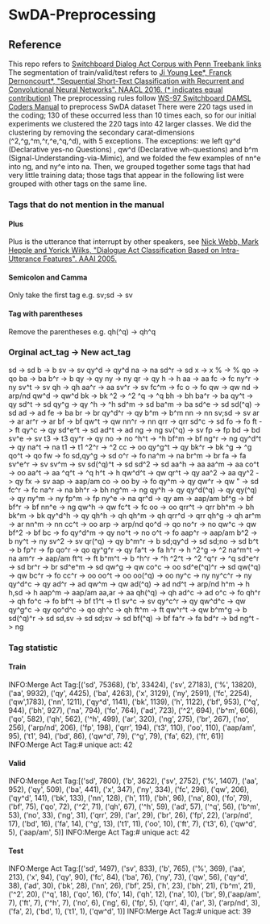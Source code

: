 # SwDA-Preprocessing
## Reference
This repo refers to [Switchboard Dialog Act Corpus with Penn Treebank links](https://github.com/cgpotts/swda)
The segmentation of train/valid/test refers to [Ji Young Lee*, Franck Dernoncourt*, "Sequential Short-Text Classification with Recurrent and Convolutional Neural Networks". NAACL 2016. \(* indicates equal contribution\)](https://arxiv.org/abs/1603.03827)
The preprocessing rules follow [WS-97 Switchboard DAMSL Coders Manual](https://web.stanford.edu/~jurafsky/ws97/manual.august1.html) to preprocess SwDA dataset
There were 220 tags used in the coding; 130 of these occurred less than 10 times each, so for our initial experiments we clustered the 220 tags into 42 larger classes. We did the clustering by removing the secondary carat-dimensions (^2,^g,^m,^r,^e,^q,^d), with 5 exceptions. The exceptions: we left qy^d (Declarative yes-no Questions) , qw^d (Declarative wh-questions) and b^m (Signal-Understanding-via-Mimic), and we folded the few examples of nn^e into ng, and ny^e into na. Then, we grouped together some tags that had very little training data; those tags that appear in the following list were grouped with other tags on the same line.
### Tags that do not mention in the manual

#### Plus
Plus is the utterance that interrupt by other speakers, see [Nick Webb, Mark Hepple and Yorick Wilks, "Dialogue Act Classification Based on Intra-Utterance Features". AAAI 2005.](https://pdfs.semanticscholar.org/6eef/62288da1c73cb57ed0787b5db12151ae2c29.pdf)

#### Semicolon and Camma
Only take the first tag
e.g. sv;sd -> sv

#### Tag with parentheses
Remove the parentheses
e.g. qh(^q) -> qh^q

### Orginal act_tag -> New act_tag
sd    -> sd
b     -> b
sv    -> sv
qy^d  -> qy^d
na    -> na
sd^r  -> sd
x     -> x
%     -> %
qo    -> qo
ba    -> ba
b^r   -> b
qy    -> qy
ny    -> ny
qr    -> qy
h     -> h
aa    -> aa
fc    -> fc
ny^r  -> ny
sv^t  -> sv
qh    -> qh
aa^r  -> aa
sv^r  -> sv
fc^m  -> fc
o     -> fo
qw    -> qw
nd    -> arp/nd
qw^d  -> qw^d
bk    -> bk
^2    -> ^2
^q    -> ^q
bh    -> bh
ba^r  -> ba
qy^t  -> qy
sd^t  -> sd
qy^g  -> qy
^h    -> ^h
sd^m  -> sd
ba^m  -> ba
sd^e  -> sd
sd(^q) -> sd
ad    -> ad
fe    -> ba
br    -> br
qy^d^r -> qy
b^m   -> b^m
nn    -> nn
sv;sd -> sv
ar    -> ar
ar^r  -> ar
bf    -> bf
qw^t  -> qw
nn^r  -> nn
qrr   -> qrr
sd^c  -> sd
fo    -> fo
ft    -> ft
qy^c  -> qy
sd^e^t -> sd
ad^t  -> ad
ng    -> ng
sv(^q) -> sv
fp    -> fp
bd    -> bd
sv^e  -> sv
t3    -> t3
qy^r  -> qy
no    -> no
^h^t  -> ^h
bf^m  -> bf
ng^r  -> ng
qy^d^t -> qy
na^t  -> na
t1    -> t1
^2^r  -> ^2
cc    -> oo
qy^g^t -> qy
bk^r  -> bk
^g    -> ^g
qo^t  -> qo
fw    -> fo
sd,qy^g -> sd
o^r   -> fo
na^m  -> na
br^m  -> br
fa    -> fa
sv^e^r -> sv
sv^m  -> sv
sd(^q)^t -> sd
sd^2  -> sd
aa^h  -> aa
aa^m  -> aa
co^t  -> oo
aa^t  -> aa
^q^t  -> ^q
h^t   -> h
qw^d^t -> qw
qr^t  -> qy
aa^2  -> aa
qy^2  -> qy
fx    -> sv
aap   -> aap/am
co    -> oo
by    -> fo
qy^m  -> qy
qw^r  -> qw
"     -> sd
fc^r  -> fc
na^r  -> na
bh^r  -> bh
ng^m  -> ng
qy^h  -> qy
qy^d(^q) -> qy
qy(^q) -> qy
ny^m  -> ny
fp^m  -> fp
ny^e  -> na
qr^d  -> qy
am    -> aap/am
bf^g  -> bf
bf^r  -> bf
nn^e  -> ng
qw^h  -> qw
fc^t  -> fc
oo    -> oo
qrr^t -> qrr
bh^m  -> bh
bk^m  -> bk
qy^d^h -> qy
qh^h  -> qh
qh^m  -> qh
qrr^d -> qrr
qh^g  -> qh
ar^m  -> ar
nn^m  -> nn
cc^t  -> oo
arp   -> arp/nd
qo^d  -> qo
no^r  -> no
qw^c  -> qw
bf^2  -> bf
bc    -> fo
qy^d^m -> qy
no^t  -> no
o^t   -> fo
aap^r -> aap/am
b^2   -> b
ny^t  -> ny
sv^2  -> sv
qr(^q) -> qy
b^m^r -> b
sd;qy^d -> sd
sd;no -> sd
b^t   -> b
fp^r  -> fp
qo^r  -> qo
qy^g^r -> qy
fa^t  -> fa
h^r   -> h
^2^g  -> ^2
na^m^t -> na
am^r  -> aap/am
ft^t  -> ft
b^m^t -> b
^h^r  -> ^h
^2^t  -> ^2
^q^r  -> ^q
sd^e^r -> sd
br^r  -> br
sd^e^m -> sd
qw^g  -> qw
co^c  -> oo
sd^e(^q)^r -> sd
qw(^q) -> qw
bc^r  -> fo
cc^r  -> oo
oo^t  -> oo
oo(^q) -> oo
ny^c  -> ny
ny^c^r -> ny
qy^d^c -> qy
ad^r  -> ad
qw^m  -> qw
ad(^q) -> ad
nd^t  -> arp/nd
h^m   -> h
h,sd  -> h
aap^m -> aap/am
aa,ar -> aa
qh(^q) -> qh
ad^c  -> ad
o^c   -> fo
qh^r  -> qh
fo^c  -> fo
bf^t  -> bf
t1^t  -> t1
sv^c  -> sv
qy^c^r -> qy
qw^d^c -> qw
qy^g^c -> qy
qo^d^c -> qo
qh^c  -> qh
ft^m  -> ft
qw^r^t -> qw
b^m^g -> b
sd(^q)^r -> sd
sd,sv -> sd
sd;sv -> sd
bf(^q) -> bf
fa^r  -> fa
bd^r  -> bd
ng^t  -> ng

### Tag statistic
#### Train
INFO:Merge Act Tag:[('sd', 75368), ('b', 33424), ('sv', 27183), ('%', 13820), ('aa', 9932), ('qy', 4425), ('ba', 4263), ('x', 3129), ('ny', 2591), ('fc', 2254), ('qw',1783), ('nn', 1211), ('qy^d', 1141), ('bk', 1139), ('h', 1122), ('bf', 953), ('^q', 944), ('bh', 927), ('na', 794), ('fo', 764), ('ad', 723), ('^2', 694), ('b^m', 606), ('qo', 582), ('qh', 562), ('^h', 499), ('ar', 320), ('ng', 275), ('br', 267), ('no', 256), ('arp/nd', 206), ('fp', 198), ('qrr', 194), ('t3', 110), ('oo', 110), ('aap/am', 95), ('t1', 94), ('bd', 86), ('qw^d', 79), ('^g', 79), ('fa', 62), ('ft', 61)]
INFO:Merge Act Tag:# unique act: 42

#### Valid
INFO:Merge Act Tag:[('sd', 7800), ('b', 3622), ('sv', 2752), ('%', 1407), ('aa', 952), ('qy', 509), ('ba', 441), ('x', 347), ('ny', 334), ('fc', 296), ('qw', 206), ('qy^d', 141), ('bk', 133), ('nn', 128), ('h', 111), ('bh', 96), ('na', 80), ('fo', 79), ('bf', 75), ('qo', 72), ('^2', 71), ('qh', 67), ('^h', 59), ('ad', 57), ('^q', 56), ('b^m', 53), ('no', 33), ('ng', 31), ('qrr', 29), ('ar', 29), ('br', 26), ('fp', 22), ('arp/nd', 17), ('bd', 16), ('fa', 14), ('^g', 13), ('t1', 11), ('oo', 10), ('ft', 7), ('t3', 6), ('qw^d', 5), ('aap/am', 5)]
INFO:Merge Act Tag:# unique act: 42

#### Test
INFO:Merge Act Tag:[('sd', 1497), ('sv', 833), ('b', 765), ('%', 369), ('aa', 213), ('x', 94), ('qy', 90), ('fc', 84), ('ba', 76), ('ny', 73), ('qw', 56), ('qy^d', 38), ('ad', 30), ('bk', 28), ('nn', 26), ('bf', 25), ('h', 23), ('bh', 21), ('b^m', 21), ('^2', 20), ('^q', 18), ('qo', 16), ('fo', 14), ('qh', 12), ('na', 10), ('br', 9),('aap/am', 7), ('ft', 7), ('^h', 7), ('no', 6), ('ng', 6), ('fp', 5), ('qrr', 4), ('ar', 3), ('arp/nd', 3), ('fa', 2), ('bd', 1), ('t1', 1), ('qw^d', 1)]
INFO:Merge Act Tag:# unique act: 39
